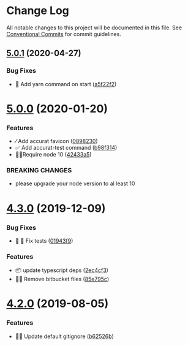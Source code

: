 # Change Log

All notable changes to this project will be documented in this file.
See [Conventional Commits](https://conventionalcommits.org) for commit guidelines.

## [5.0.1](https://github.com/accurat/accurapp/compare/create-accurapp@5.0.0...create-accurapp@5.0.1) (2020-04-27)


### Bug Fixes

* 🔧 Add yarn command on start ([a5f22f2](https://github.com/accurat/accurapp/commit/a5f22f2477f0cd23aada0e832181ff55f8df6863))





# [5.0.0](https://github.com/accurat/accurapp/compare/create-accurapp@4.3.0...create-accurapp@5.0.0) (2020-01-20)


### Features

* ⁄ Add accurat favicon ([0898230](https://github.com/accurat/accurapp/commit/0898230b58c19b59eaf124b1cd8110127ba4c504))
* ✅ Add accurat-test command ([b98f314](https://github.com/accurat/accurapp/commit/b98f31418ecab3d169546d8cc0a9cae348b6e3c2))
* 👮‍♂️Require node 10 ([42433a5](https://github.com/accurat/accurapp/commit/42433a573c1bde9b152cbbb3b92f02618db30a25))


### BREAKING CHANGES

* please upgrade your node version to al least 10





# [4.3.0](https://github.com/accurat/accurapp/compare/create-accurapp@4.2.0...create-accurapp@4.3.0) (2019-12-09)


### Bug Fixes

* 🐛 🔨 Fix tests ([01943f9](https://github.com/accurat/accurapp/commit/01943f93cfcfddda86e613d60842ab5e616db84d))


### Features

* 📦 update typescript deps ([2ec4cf3](https://github.com/accurat/accurapp/commit/2ec4cf39cdea2ab4a65eb5645b32022e62be1e0d))
* 🥛🔫 Remove bitbucket files ([85e795c](https://github.com/accurat/accurapp/commit/85e795c2bf7d1644af4aabf0866df33eafe117ef))





# [4.2.0](https://github.com/accurat/accurapp/compare/create-accurapp@4.1.9...create-accurapp@4.2.0) (2019-08-05)


### Features

* 🙅‍♂️  Update default gitignore ([b62526b](https://github.com/accurat/accurapp/commit/b62526b))
